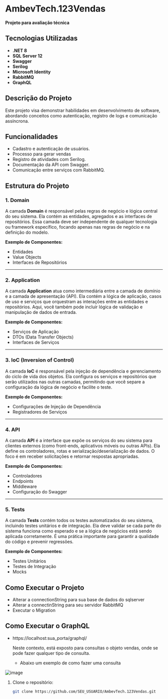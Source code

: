 # AmbevTech.123Vendas

**Projeto para avaliação técnica**

## Tecnologias Utilizadas

- **.NET 8**
- **SQL Server 12**
- **Swagger**
- **Serilog**
- **Microsoft Identity**
- **RabbitMQ**
- **GraphQL**

## Descrição do Projeto

Este projeto visa demonstrar habilidades em desenvolvimento de software, abordando conceitos como autenticação, registro de logs e comunicação assíncrona.

## Funcionalidades

- Cadastro e autenticação de usuários.
- Processo para gerar vendas
- Registro de atividades com Serilog.
- Documentação da API com Swagger.
- Comunicação entre serviços com RabbitMQ.

## Estrutura do Projeto

### 1. Domain
A camada **Domain** é responsável pelas regras de negócio e lógica central do seu sistema. Ela contém as entidades, agregados e as interfaces de repositórios. Essa camada deve ser independente de qualquer tecnologia ou framework específico, focando apenas nas regras de negócio e na definição do modelo.

**Exemplo de Componentes:**
- Entidades
- Value Objects
- Interfaces de Repositórios

---

### 2. Application
A camada **Application** atua como intermediária entre a camada de domínio e a camada de apresentação (API). Ela contém a lógica de aplicação, casos de uso e serviços que orquestram as interações entre as entidades e repositórios. Aqui, você também pode incluir lógica de validação e manipulação de dados de entrada.

**Exemplo de Componentes:**
- Serviços de Aplicação
- DTOs (Data Transfer Objects)
- Interfaces de Serviços

---

### 3. IoC (Inversion of Control)
A camada **IoC** é responsável pela injeção de dependência e gerenciamento do ciclo de vida dos objetos. Ela configura os serviços e repositórios que serão utilizados nas outras camadas, permitindo que você separe a configuração da lógica de negócio e facilite o teste.

**Exemplo de Componentes:**
- Configurações de Injeção de Dependência
- Registradores de Serviços

---

### 4. API
A camada **API** é a interface que expõe os serviços do seu sistema para clientes externos (como front-ends, aplicativos móveis ou outras APIs). Ela define os controladores, rotas e serialização/deserialização de dados. O foco é em receber solicitações e retornar respostas apropriadas.

**Exemplo de Componentes:**
- Controladores
- Endpoints
- Middleware
- Configuração do Swagger

---

### 5. Tests
A camada **Tests** contém todos os testes automatizados do seu sistema, incluindo testes unitários e de integração. Ela deve validar se cada parte do sistema funciona como esperado e se a lógica de negócios está sendo aplicada corretamente. É uma prática importante para garantir a qualidade do código e prevenir regressões.

**Exemplo de Componentes:**
- Testes Unitários
- Testes de Integração
- Mocks


## Como Executar o Projeto
- Alterar a connectionString para sua base de dados do sqlserver
- Alterar a connectinString para seu servidor RabbitMQ
- Executar o Migration

## Como Executar o GraphQL
- https://localhost:sua_porta/graphql/

  Neste contexto, está exposto para consultas o objeto vendas, onde se pode fazer qualquer tipo de consulta.
  - Abaixo um exemplo de como fazer uma consulta

![image](https://github.com/user-attachments/assets/ff10bda4-bc95-4325-b26b-1dc001670594)

  
1. Clone o repositório:
   ```bash
   git clone https://github.com/SEU_USUARIO/AmbevTech.123Vendas.git
